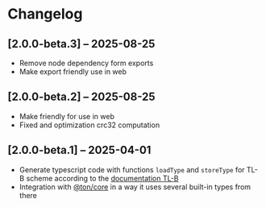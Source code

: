# Changelog

## [2.0.0-beta.3] – 2025-08-25

- Remove node dependency form exports
- Make export friendly use in web

## [2.0.0-beta.2] – 2025-08-25

- Make friendly for use in web 
- Fixed and optimization crc32 computation

## [2.0.0-beta.1] – 2025-04-01

- Generate typescript code with functions `loadType` and `storeType` for TL-B scheme according to the [documentation TL-B](https://docs.ton.org/develop/data-formats/tl-b-language)
- Integration with [@ton/core](https://github.com/ton-org/ton-core/) in a way it uses several built-in types from there

<!-- Auto-update: 2025-10-05T10:42:49.617388 -->
